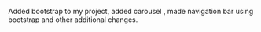 Added bootstrap to my project,
added carousel ,
made navigation bar using bootstrap
and other additional changes.
